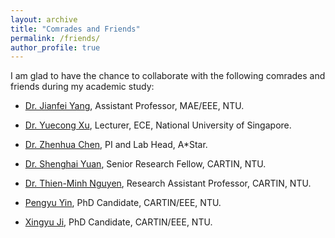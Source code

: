 ```yaml
---
layout: archive
title: "Comrades and Friends"
permalink: /friends/
author_profile: true
---
```


I am glad to have the chance to collaborate with the following comrades and friends during my academic study:

* [Dr. Jianfei Yang](https://marsyang.site/), Assistant Professor, MAE/EEE, NTU.

* [Dr. Yuecong Xu](https://xuyu0010.wixsite.com/xuyu0010), Lecturer, ECE, National University of Singapore.

* [Dr. Zhenhua Chen](https://zhenghuantu.github.io/), PI and Lab Head, A*Star.

* [Dr. Shenghai Yuan](https://scholar.google.com/citations?user=XcV_sesAAAAJ&hl=en), Senior Research Fellow, CARTIN, NTU.

* [Dr. Thien-Minh Nguyen](https://brytsknguyen.github.io/), Research Assistant Professor, CARTIN, NTU.

* [Pengyu Yin](https://pamphlett.github.io/), PhD Candidate, CARTIN/EEE, NTU.

* [Xingyu Ji](https://scholar.google.com/citations?user=qcLKoccAAAAJ&hl=en), PhD Candidate, CARTIN/EEE, NTU.
